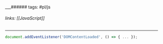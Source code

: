 
___###### tags: #pl/js
###### links: [[JavaScript]]
___
```js
document.addEventListener('DOMContentLoaded', () => { ... });
```